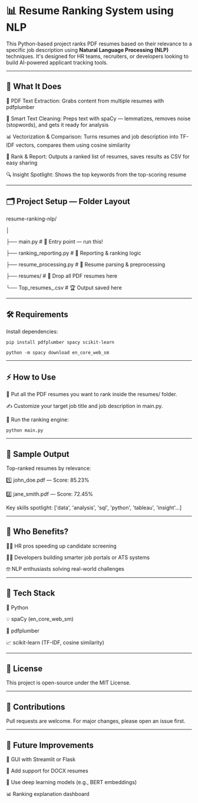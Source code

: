 # 📊 Resume Ranking System using NLP

This Python-based project ranks PDF resumes based on their relevance to a specific job description using **Natural Language Processing (NLP)** techniques. It's designed for HR teams, recruiters, or developers looking to build AI-powered applicant tracking tools.

---

## 🎯 What It Does

📄 PDF Text Extraction: Grabs content from multiple resumes with pdfplumber

🧠 Smart Text Cleaning: Preps text with spaCy — lemmatizes, removes noise (stopwords), and gets it ready for analysis

📊 Vectorization & Comparison: Turns resumes and job description into TF-IDF vectors, compares them using cosine similarity

🥇 Rank & Report: Outputs a ranked list of resumes, saves results as CSV for easy sharing

🔍 Insight Spotlight: Shows the top keywords from the top-scoring resume



---

## 🗂️ Project Setup — Folder Layout

resume-ranking-nlp/

│

├── main.py                   # 🚦 Entry point — run this!

├── ranking_reporting.py      # 📝 Reporting & ranking logic

├── resume_processing.py      # 📑 Resume parsing & preprocessing

├── resumes/                  # 📂 Drop all PDF resumes here

└── Top_resumes_<timestamp>.csv  # 🏆 Output saved here


---

## 🛠️ Requirements

Install dependencies:

`pip install pdfplumber spacy scikit-learn`

`python -m spacy download en_core_web_sm`

---

## ⚡ How to Use

📂 Put all the PDF resumes you want to rank inside the resumes/ folder.

✍️ Customize your target job title and job description in main.py.

🚀 Run the ranking engine:

   `python main.py`


---

## 🧪 Sample Output

Top-ranked resumes by relevance:

1️⃣ john_doe.pdf — Score: 85.23%

2️⃣ jane_smith.pdf — Score: 72.45%

Key skills spotlight:
['data', 'analysis', 'sql', 'python', 'tableau', 'insight'...]

---

## 💼 Who Benefits?

🧑‍💼 HR pros speeding up candidate screening

👨‍💻 Developers building smarter job portals or ATS systems

🤓 NLP enthusiasts solving real-world challenges

---

## 🧰 Tech Stack

🐍 Python

💡 spaCy (en_core_web_sm)

📄 pdfplumber

📈 scikit-learn (TF-IDF, cosine similarity)

---

## 📜 License
This project is open-source under the MIT License.

---

## 🙌 Contributions

Pull requests are welcome. For major changes, please open an issue first.

---

## 🔮 Future Improvements

🎨 GUI with Streamlit or Flask

📄 Add support for DOCX resumes

🤖 Use deep learning models (e.g., BERT embeddings)

📊 Ranking explanation dashboard
